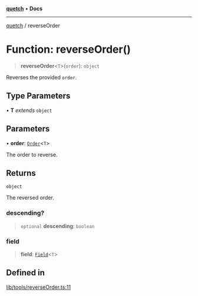 [**quetch**](../README.md) • **Docs**

***

[quetch](../README.md) / reverseOrder

# Function: reverseOrder()

> **reverseOrder**\<`T`\>(`order`): `object`

Reverses the provided `order`.

## Type Parameters

• **T** *extends* `object`

## Parameters

• **order**: [`Order`](../type-aliases/Order.md)\<`T`\>

The order to reverse.

## Returns

`object`

The reversed order.

### descending?

> `optional` **descending**: `boolean`

### field

> **field**: [`Field`](../type-aliases/Field.md)\<`T`\>

## Defined in

[lib/tools/reverseOrder.ts:11](https://github.com/nevoland/quetch/blob/4c3c4d08a348f3317d0dfdffa7516132c18306c7/lib/tools/reverseOrder.ts#L11)
